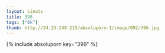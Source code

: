 ```yaml
--- 
layout: sieutv
title: 396
tags: ["0k"]
thumb: http://94.23.248.219/absoluporn-1/image/002/396.jpg
---
```

{% include absoluporn key="396" %} 
